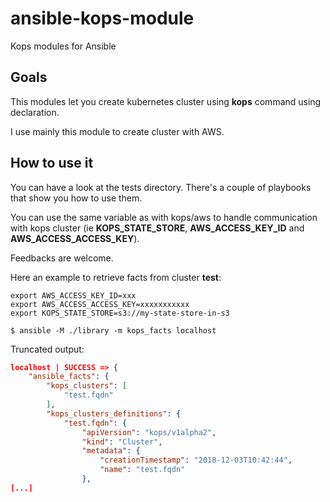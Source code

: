 # ansible-kops-module

Kops modules for Ansible

## Goals

This modules let you create kubernetes cluster using **kops** command using declaration.

I use mainly this module to create cluster with AWS.

## How to use it

You can have a look at the tests directory. There's a couple of playbooks that show you how to use them.

You can use the same variable as with kops/aws to handle communication with kops cluster (ie **KOPS_STATE_STORE**, **AWS_ACCESS_KEY_ID** and **AWS_ACCESS_ACCESS_KEY**).

Feedbacks are welcome.

Here an example to retrieve facts from cluster **test**:

```shell
export AWS_ACCESS_KEY_ID=xxx
export AWS_ACCESS_ACCESS_KEY=xxxxxxxxxxx
export KOPS_STATE_STORE=s3://my-state-store-in-s3
```

    $ ansible -M ./library -m kops_facts localhost

Truncated output:

```json
localhost | SUCCESS => {
    "ansible_facts": {
        "kops_clusters": [
            "test.fqdn"
        ],
        "kops_clusters_definitions": {
            "test.fqdn": {
                "apiVersion": "kops/v1alpha2",
                "kind": "Cluster",
                "metadata": {
                    "creationTimestamp": "2018-12-03T10:42:44",
                    "name": "test.fqdn"
                },
[...]
```
